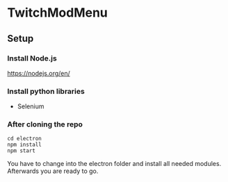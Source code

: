 # TwitchModMenu
 
## Setup

### Install Node.js

https://nodejs.org/en/

### Install python libraries

- Selenium

### After cloning the repo

 ```
 cd electron
 npm install
 npm start
 ```
 You have to change into the electron folder and install all needed modules. Afterwards you are ready to go.
